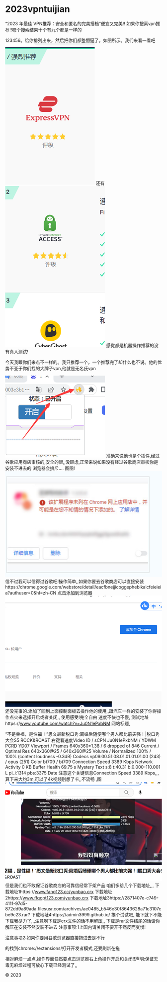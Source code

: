 # 2023vpntuijian
“2023 年最佳 VPN推荐：安全和匿名的完美搭档”便宜又完美!!
如果你搜索vpn推荐!!嗯个搜索结果十个有九个都是一样的

123456。给你排列出来，然后把你们都整懵逼了。如图所示。我们来看一看吧
![Image text](https://github.com/fanbaovpn/2023vpntuijian/blob/main/1.png)
还有
![Image text](https://github.com/fanbaovpn/2023vpntuijian/blob/main/BaiduShurufa_2023-4-28_18-16-44.png)
感觉都是机器操作推荐的没有真人测试!

今天我跟你们来点不一样的。我只推荐一个，一个推荐完了却什么也不说。他的优势不亚于你们找的大牌子vpn,他就是无名氏vpn

![Image text](https://github.com/admin3999/admin3999.github.io/blob/master/yibianpan.png)
准确来说他也是个插件,经过谷歌应用商店审核的,安全的很,,没顾虑,正常来说如果没有经过谷歌商店审核你是安装不进去的
浏览器会排斥....
图图! 
![Image text](https://github.com/fanbaovpn/2023vpntuijian/blob/main/BaiduShurufa_2023-4-28_18-32-49.png)
信不过我可以信得过谷歌吧!操作简单,,如果你要去谷歌商店可以直接安装https://chrome.google.com/webstore/detail/eacfbnejjicoggephebikaicfeieieia?authuser=0&hl=zh-CN
点击添加到浏览器![Image text](https://github.com/fanbaovpn/2023vpntuijian/blob/main/BaiduShurufa_2023-4-28_18-41-26.png)
还没完事的.添加了回到上面控制面板去操作他的使用,,跟汽车一样的安装了你得操作点火来选择开启或者关闭,,
使用感受!完全自由
速度不快也不慢,
测试地址https://www.youtube.com/watch?v=Ju0N1ePxbNM
网站标题,



“不是幸福，是性福！”思文最新脱口秀:离婚后随便哪个男人都比前夫强！|脱口秀大会S5 ROCK&ROAST
右键看速度Video ID / sCPN Ju0N1ePxbNM / YDWM PCRD YD07
Viewport / Frames 640x360*1.38 / 6 dropped of 846
Current / Optimal Res 640x360@25 / 640x360@25
Volume / Normalized 100% / 100% (content loudness -0.3dB)
Codecs vp09.00.51.08.01.01.01.01.00 (243) / opus (251)
Color bt709 / bt709
Connection Speed 3389 Kbps
Network Activity 0 KB
Buffer Health 69.75 s
Mystery Text s:8 t:40.31 b:0.000-110.001 L pl_i:1314 pbs:3375
Date
注意这个关键信息Connection Speed 3389 Kbps,,,
算下来大约3m,可以了4k视频别想了卡,,不流畅
,图![Image text](https://github.com/fanbaovpn/2023vpntuijian/blob/main/BaiduShurufa_2023-4-28_18-52-15.png)
但是我们也不敢保证谷歌商店的可靠信经常下架产品 
咱们多给几个下载地址,,,
下载地址1https://www.fanq123.cc/yunbao.crx
下载地址2https://www.ffqopt123.com/yunbao.crx
下载地址3https://2871407e-c749-4111-97d5-872dd9a89ada.filesusr.com/archives/ae0485_b546e30f8643628a71c3107cbe9c23.rar?
下载地址4https://admin3999.github.io/
挨个试试吧,,能下就下不能下载我尽力了,,,注意啊下载是crx文件的话不用解压,,
下载是rar文件结尾的话请你解压在安装不然安装不进去
注意事项:1上国内请关闭不要开不然反而变慢!

注意事项2:如果你要用谷歌浏览器直接拖进去是不行

的找到chrome://extensions/打开开发者模式,还要刷新在拖

相对麻烦一点点,操作界面任然要点击浏览器右上角操作开启和关闭!!声明:保证无毒无麻烦过程可放心下载已经测试了,,

 

 

 

© 2023
